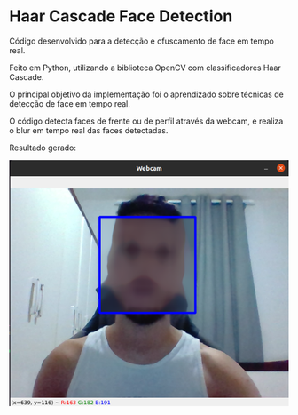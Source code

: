 # Haar Cascade Face Detection
Código desenvolvido para a detecção e ofuscamento de face em tempo real. 

Feito em Python, utilizando a biblioteca OpenCV com classificadores Haar Cascade.

O principal objetivo da implementação foi o aprendizado sobre técnicas de detecção de face em tempo real.

O código detecta faces de frente ou de perfil através da webcam, e realiza o blur em tempo real das faces detectadas.

Resultado gerado:

![alt text](https://github.com/iagomachadocs/haarcascade-face-detection/blob/main/example.png?raw=true)

